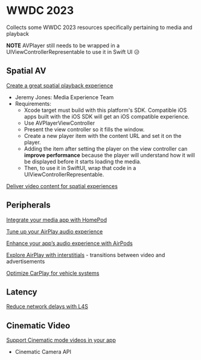 # WWDC 2023
Collects some WWDC 2023 resources specifically pertaining to media and playback

**NOTE** AVPlayer still needs to be wrapped in a UIViewControllerRepresentable to use it in Swift UI 😥

## Spatial AV 

[Create a great spatial playback experience](https://developer.apple.com/videos/play/wwdc2023/10070/)
- Jeremy Jones: Media Experience Team
- Requirements:
  - Xcode target must build with this platform's SDK. Compatible iOS apps built with the iOS SDK will get an iOS compatible experience.
  - Use AVPlayerViewController
  - Present the view controller so it fills the window.
  - Create a new player item with the content URL and set it on the player.
  - Adding the item after setting the player on the view controller can **improve performance** because the player will understand how it will be displayed before it starts loading the media.
  - Then, to use it in SwiftUI, wrap that code in a UIViewControllerRepresentable.

[Deliver video content for spatial experiences](https://developer.apple.com/videos/play/wwdc2023/10071/)

## Peripherals

[Integrate your media app with HomePod](https://developer.apple.com/videos/play/wwdc2023/10104/)

[Tune up your AirPlay audio experience](https://developer.apple.com/videos/play/wwdc2023/10238)

[Enhance your app’s audio experience with AirPods](https://developer.apple.com/videos/play/wwdc2023/10233/)

[Explore AirPlay with interstitials](https://developer.apple.com/videos/play/wwdc2023/10275/) - transitions between video and advertisements

[Optimize CarPlay for vehicle systems](https://developer.apple.com/videos/play/wwdc2023/10150/)

## Latency

[Reduce network delays with L4S](https://developer.apple.com/videos/play/wwdc2023/10004/)

## Cinematic Video

[Support Cinematic mode videos in your app](https://developer.apple.com/videos/play/wwdc2023/10137/)
- Cinematic Camera API
